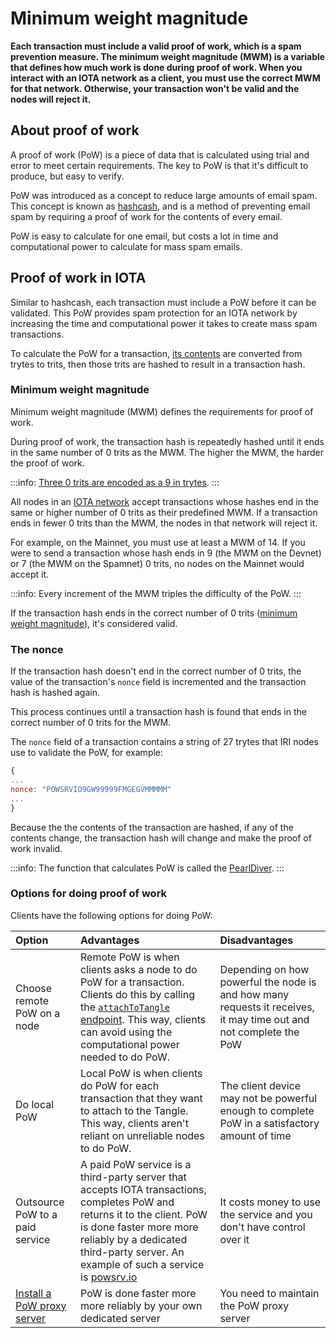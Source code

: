 # Minimum weight magnitude

**Each transaction must include a valid proof of work, which is a spam prevention measure. The minimum weight magnitude (MWM) is a variable that defines how much work is done during proof of work. When you interact with an IOTA network as a client, you must use the correct MWM for that network. Otherwise, your transaction won't be valid and the nodes will reject it.**

## About proof of work

A proof of work (PoW) is a piece of data that is calculated using trial and error to meet certain requirements. The key to PoW is that it's difficult to produce, but easy to verify.

PoW was introduced as a concept to reduce large amounts of email spam. This concept is known as [hashcash](https://en.wikipedia.org/wiki/Hashcash), and is a method of preventing email spam by requiring a proof of work for the contents of every email.

PoW is easy to calculate for one email, but costs a lot in time and computational power to calculate for mass spam emails.

## Proof of work in IOTA

Similar to hashcash, each transaction must include a PoW before it can be validated. This PoW provides spam protection for an IOTA network by increasing the time and computational power it takes to create mass spam transactions.

To calculate the PoW for a transaction, [its contents](root://dev-essentials/0.1/references/structure-of-a-transaction.md) are converted from trytes to trits, then those trits are hashed to result in a transaction hash.

### Minimum weight magnitude

Minimum weight magnitude (MWM) defines the requirements for proof of work.

During proof of work, the transaction hash is repeatedly hashed until it ends in the same number of 0 trits as the MWM. The higher the MWM, the harder the proof of work.

:::info:
[Three 0 trits are encoded as a 9 in trytes](root://dev-essentials/0.1/references/tryte-alphabet.md).
:::

All nodes in an [IOTA network](root://getting-started/0.1/references/iota-networks.md) accept transactions whose hashes end in the same or higher number of 0 trits as their predefined MWM. If a transaction ends in fewer 0 trits than the MWM, the nodes in that network will reject it.

For example, on the Mainnet, you must use at least a MWM of 14. If you were to send a transaction whose hash ends in 9 (the MWM on the Devnet) or 7 (the MWM on the Spamnet) 0 trits, no nodes on the Mainnet would accept it.

:::info:
Every increment of the MWM triples the difficulty of the PoW.
:::

If the transaction hash ends in the correct number of 0 trits ([minimum weight magnitude](root://dev-essentials/0.1/concepts/minimum-weight-magnitude.md)), it's considered valid.

### The nonce

If the transaction hash doesn't end in the correct number of 0 trits, the value of the transaction's `nonce` field is incremented and the transaction hash is hashed again.

This process continues until a transaction hash is found that ends in the correct number of 0 trits for the MWM.

The `nonce` field of a transaction contains a string of 27 trytes that IRI nodes use to validate the PoW, for example:

```javascript
{
...
nonce: "POWSRVIO9GW99999FMGEGVMMMMM"
...
}

```

Because the the contents of the transaction are hashed, if any of the contents change, the transaction hash will change and make the proof of work invalid.

:::info:
The function that calculates PoW is called the [PearlDiver](https://github.com/iotaledger/iri/blob/fcf2d105851ee891b093e2857592fa05258ec5be/src/main/java/com/iota/iri/crypto/PearlDiver.java).
:::

### Options for doing proof of work

Clients have the following options for doing PoW:

|**Option**|**Advantages**|**Disadvantages**|
|:-------|:---------|:------------|
|Choose remote PoW on a node|Remote PoW is when clients asks a node to do PoW for a transaction. Clients do this by calling the [`attachToTangle` endpoint](root://node-software/0.1/iri/references/api-reference.md#attachToTangle). This way, clients can avoid using the computational power needed to do PoW.|Depending on how powerful the node is and how many requests it receives, it may time out and not complete the PoW |
|Do local PoW|Local PoW is when clients do PoW for each transaction that they want to attach to the Tangle. This way, clients aren't reliant on unreliable nodes to do PoW.|The client device may not be powerful enough to complete PoW in a satisfactory amount of time|
|Outsource PoW to a paid service|A paid PoW service is a third-party server that accepts IOTA transactions, completes PoW and returns it to the client. PoW is done faster more more reliably by a dedicated third-party server. An example of such a service is [powsrv.io](https://powsrv.io/#quickstart)|It costs money to use the service and you don't have control over it|
|[Install a PoW proxy server](root://node-software/0.1/iri/how-to-guides/install-a-pow-proxy.md)|PoW is done faster more more reliably by your own dedicated server|You need to maintain the PoW proxy server|
